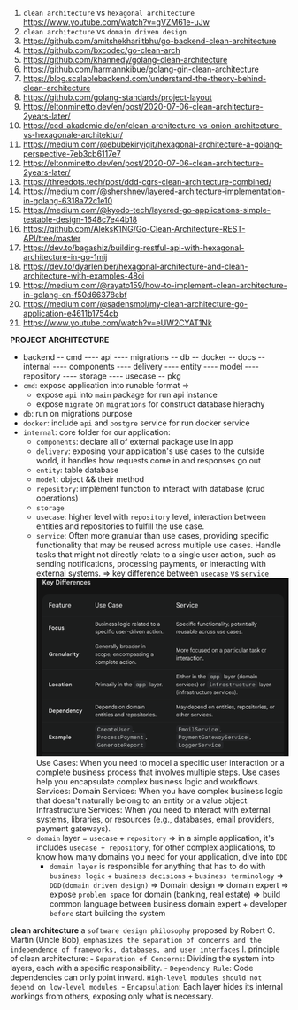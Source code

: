 1. `clean architecture` vs `hexagonal architecture`
   https://www.youtube.com/watch?v=gVZM61e-uJw
2. `clean architecture` vs `domain driven design`
3. https://github.com/amitshekhariitbhu/go-backend-clean-architecture
4. https://github.com/bxcodec/go-clean-arch
5. https://github.com/khannedy/golang-clean-architecture
6. https://github.com/harmannkibue/golang-gin-clean-architecture
7. https://blog.scalablebackend.com/understand-the-theory-behind-clean-architecture
8. https://github.com/golang-standards/project-layout
9. https://eltonminetto.dev/en/post/2020-07-06-clean-architecture-2years-later/
10. https://ccd-akademie.de/en/clean-architecture-vs-onion-architecture-vs-hexagonale-architektur/
11. https://medium.com/@ebubekiryigit/hexagonal-architecture-a-golang-perspective-7eb3cb6117e7
12. https://eltonminetto.dev/en/post/2020-07-06-clean-architecture-2years-later/
13. https://threedots.tech/post/ddd-cqrs-clean-architecture-combined/
14. https://medium.com/@shershnev/layered-architecture-implementation-in-golang-6318a72c1e10
15. https://medium.com/@kyodo-tech/layered-go-applications-simple-testable-design-1648c7e44b18
16. https://github.com/AleksK1NG/Go-Clean-Architecture-REST-API/tree/master
17. https://dev.to/bagashiz/building-restful-api-with-hexagonal-architecture-in-go-1mij
18. https://dev.to/dyarleniber/hexagonal-architecture-and-clean-architecture-with-examples-48oi
19. https://medium.com/@rayato159/how-to-implement-clean-architecture-in-golang-en-f50d66378ebf
20. https://medium.com/@sadensmol/my-clean-architecture-go-application-e4611b1754cb
21. https://www.youtube.com/watch?v=eUW2CYAT1Nk


**PROJECT ARCHITECTURE**
 - backend
    -- cmd
        ---- api
        ---- migrations
    -- db
    -- docker
    -- docs
    -- internal
        ---- components
        ---- delivery
        ---- entity
        ---- model
        ---- repository
        ---- storage
        ---- usecase
    -- pkg
- `cmd`: expose application into runable format =>
    + expose `api` into `main` package for run api instance
    + expose `migrate` on `migrations` for construct database hierachy
- `db`: run on migrations purpose
- `docker`: include `api` and `postgre` service for run docker service
- `internal`: core folder for our application:
   + `components`: declare all of external package use in app
   + `delivery`:  exposing your application's use cases to the outside world, it handles how requests come in and responses go out
   + `entity`: table database
   + `model`: object && their method
   + `repository`: implement function to interact with database (crud operations)
   + `storage`
   + `usecase`: higher level with `repository` level, interaction between entities and repositories to fulfill the use case.
   + `service`: Often more granular than use cases, providing specific functionality that may be reused across multiple use cases. Handle tasks that might not directly relate to a single user action, such as sending notifications, processing payments, or interacting with external systems.
    => key difference between `usecase` vs `service`
    ![`usecase` vs `service`](./usecase_service.png)
    Use Cases: When you need to model a specific user interaction or a complete business process that involves multiple steps. Use cases help you encapsulate complex business logic and workflows.
    Services:
        Domain Services: When you have complex business logic that doesn't naturally belong to an entity or a value object.
        Infrastructure Services: When you need to interact with external systems, libraries, or resources (e.g., databases, email providers, payment gateways).
    + `domain` layer = `usecase` + `repository` => in a simple application, it's includes `usecase + repository`, for other complex applications, to know how many domains you need for your application, dive into `DDD`
      * `domain layer` is responsible for anything that has to do with `business logic` + `business decisions` + `business terminology`
=> `DDD(domain driven design)` => Domain design => domain expert => expose `problem space` for domain (banking, real estate) => build common language between business domain expert + developer `before` start building the system

**clean architecture**
    a `software design philosophy` proposed by Robert C. Martin (Uncle Bob), `emphasizes the separation of concerns and the independence of frameworks, databases, and user interfaces`
    I. principle of clean architecture:
    - `Separation of Concerns`: Dividing the system into layers, each with a specific responsibility.
    - `Dependency Rule`: Code dependencies can only point inward. `High-level modules should not depend on low-level modules`.
    - `Encapsulation`: Each layer hides its internal workings from others, exposing only what is necessary.
